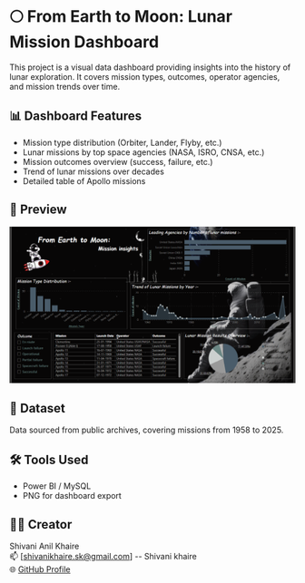 # 🌕 From Earth to Moon: Lunar Mission Dashboard

This project is a visual data dashboard providing insights into the history of lunar exploration. It covers mission types, outcomes, operator agencies, and mission trends over time.

## 📊 Dashboard Features
- Mission type distribution (Orbiter, Lander, Flyby, etc.)
- Lunar missions by top space agencies (NASA, ISRO, CNSA, etc.)
- Mission outcomes overview (success, failure, etc.)
- Trend of lunar missions over decades
- Detailed table of Apollo missions

## 📸 Preview
![Lunar Mission Dashboard](Dashboard.png)

## 📁 Dataset
Data sourced from public archives, covering missions from 1958 to 2025.

## 🛠 Tools Used
- Power BI / MySQL
- PNG for dashboard export

## 👩‍🚀 Creator
Shivani Anil Khaire  
📫 [shivanikhaire.sk@gmail.com] -- Shivani khaire  
🌐 [GitHub Profile](https://github.com/shivanikhaire)
